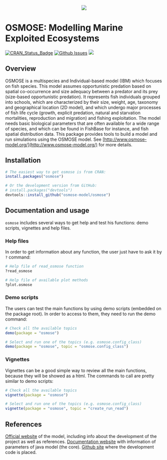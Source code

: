 <div align="center">
  <img src="http://documentation.osmose-model.org/_images/logo-osmose.svg">
</div>

OSMOSE: Modelling Marine Exploited Ecosystems
=============================================

[![CRAN_Status_Badge](https://www.r-pkg.org/badges/version/osmose)](https://cran.r-project.org/package=osmose)
[![Github Issues](https://github.com/osmose-model/osmose/issues)](https://github.com/osmose-model/osmose/issues)
[![](https://CRAN.R-project.org/package=osmose)](https://CRAN.R-project.org/package=osmose)

## Overview

OSMOSE is a multispecies and Individual-based model (IBM) which focuses on fish species. This model assumes opportunistic predation based on spatial co-occurrence and size adequacy between a predator and its prey (size-based opportunistic predation). It represents fish individuals grouped into schools, which are characterized by their size, weight, age, taxonomy and geographical location (2D model), and which undergo major processes of fish life cycle (growth, explicit predation, natural and starvation mortalities, reproduction and migration) and fishing exploitation. The model needs basic biological parameters that are often available for a wide range of species, and which can be found in FishBase for instance, and fish spatial distribution data. This package provides tools to build a model and run simulations using the OSMOSE model. See [http://www.osmose-model.org/](http://www.osmose-model.org/) for more details.

## Installation

``` r
# The easiest way to get osmose is from CRAN:
install.packages("osmose")

# Or the development version from GitHub:
# install.packages("devtools")
devtools::install_github("osmose-model/osmose")
```

## Documentation and usage

`osmose` includes several ways to get help and test his functions: demo scripts, vignettes and help files.

### Help files

In order to get information about any function, the user just have to ask it by `?` command:

``` r
# Help file of read_osmose function
?read_osmose

# Help file of available plot methods
?plot.osmose
```

### Demo scripts

The users can test the main functions by using demo scripts (embedded on the package root). In order to access to them, they need to run the demo command:
``` r
# Check all the available topics
demo(package = "osmose")

# Select and run one of the topics (e.g. osmose.config_class)
demo(package = "osmose", topic = "osmose.config_class")
```

### Vignettes

Vignettes can be a good simple way to review all the main functions, because they will be showed as a html. The commands to call are pretty similar to demo scripts:

``` r
# Check all the available topics
vignette(package = "osmose")

# Select and run one of the topics (e.g. osmose.config_class)
vignette(package = "osmose", topic = "create_run_read")
```

## References

[Official website](http://www.osmose-model.org/) of the model, including info about the development of the project as well as references.
[Documentation website](https://documentation.osmose-model.org/index.html) with information of parameters of java model (the core).
[Github site](https://github.com/osmose-model/osmose) where the development code is placed.
